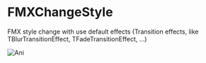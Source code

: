 # FMXChangeStyle
 FMX style change with use default effects (Transition effects, like TBlurTransitionEffect, TFadeTransitionEffect, ...)

![Ani](https://github.com/HemulGM/FMXChangeStyle/blob/main/Media/screen1.gif)
